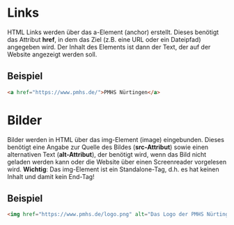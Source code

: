 # Links
HTML Links werden über das a-Element (anchor) erstellt. Dieses benötigt das Attribut **href**, in dem das Ziel (z.B. eine URL oder ein Dateipfad) angegeben wird. Der Inhalt des Elements ist dann der Text, der auf der Website angezeigt werden soll. 

## Beispiel
```html
<a href="https://www.pmhs.de/">PMHS Nürtingen</a>
```

# Bilder
Bilder werden in HTML über das img-Element (image) eingebunden. Dieses benötigt eine Angabe zur Quelle des Bildes (**src-Attribut**) sowie einen alternativen Text (**alt-Attribut**), der benötigt wird, wenn das Bild nicht geladen werden kann oder die Website über einen Screenreader vorgelesen wird. **Wichtig**: Das img-Element ist ein Standalone-Tag, d.h. es hat keinen Inhalt und damit kein End-Tag!

## Beispiel
```html
<img href="https://www.pmhs.de/logo.png" alt="Das Logo der PMHS Nürtingen">.
```